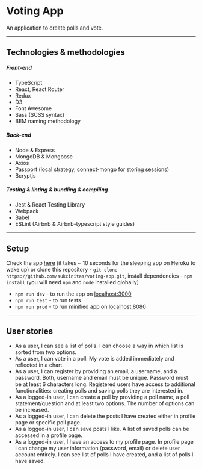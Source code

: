 # Voting App
An application to create polls and vote.

----
## Technologies & methodologies
##### Front-end
- TypeScript
- React, React Router
- Redux
- D3
- Font Awesome
- Sass (SCSS syntax)
- BEM naming methodology

##### Back-end
- Node & Express
- MongoDB & Mongoose
- Axios
- Passport (local strategy, connect-mongo for storing sessions)
- Bcryptjs

##### Testing & linting & bundling & compiling
- Jest & React Testing Library
- Webpack 
- Babel
- ESLint (Airbnb & Airbnb-typescript style guides)

----
## Setup
Check the app [here](https://still-bayou-60170.herokuapp.com) (it takes ~ 10 seconds for the sleeping app on Heroku to wake up) or clone this repository - `git clone https://github.com/sukcinitas/voting-app.git`, install dependencies - 
`npm install` (you will need `npm` and `node` installed globally) 

- `npm run dev` - to run the app on [localhost:3000](http://localhost:3000/)
- `npm run test` - to run tests
- `npm run prod` - to run minified app on [localhost:8080](http://localhost:8080/) 

----
## User stories

- As a user, I can see a list of polls. I can choose a way in which list is sorted from two options.
- As a user, I can vote in a poll. My vote is added immediately and reflected in a chart.
- As a user, I can register by providing an email, a username, and a password. Both, username and email must be unique. Password must be at least 6 characters long. Registered users have access to additional functionalities: creating polls and saving polls they are interested in.
- As a logged-in user, I can create a poll by providing a poll name, a poll statement/question and at least two options. The number of options can be increased.
- As a logged-in user, I can delete the posts I have created either in profile page or specific poll page.
- As a logged-in user, I can save posts I like. A list of saved polls can be accessed in a profile page.
- As a logged-in user, I have an access to my profile page. In profile page I can change my user information (password, email) or delete user account entirely. I can see list of polls I have created, and a list of polls I have saved.